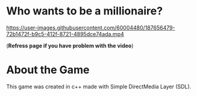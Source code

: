 # Who wants to be a millionaire?

https://user-images.githubusercontent.com/60004480/187656479-72b1472f-b9c5-412f-8721-4895dce74ada.mp4

(**Refress page if you have problem with the video**)

# About the Game

This game was created in c++ made with Simple DirectMedia Layer (SDL).


